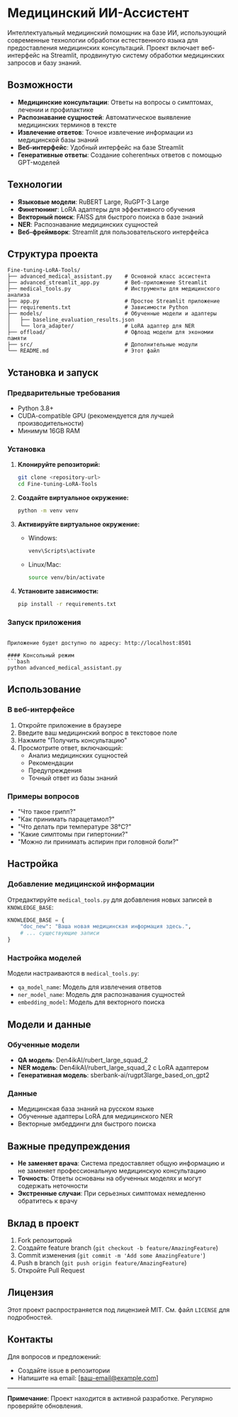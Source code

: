 # Медицинский ИИ-Ассистент

Интеллектуальный медицинский помощник на базе ИИ, использующий современные технологии обработки естественного языка для предоставления медицинских консультаций. Проект включает веб-интерфейс на Streamlit, продвинутую систему обработки медицинских запросов и базу знаний.

## Возможности

- **Медицинские консультации**: Ответы на вопросы о симптомах, лечении и профилактике
- **Распознавание сущностей**: Автоматическое выявление медицинских терминов в тексте
- **Извлечение ответов**: Точное извлечение информации из медицинской базы знаний
- **Веб-интерфейс**: Удобный интерфейс на базе Streamlit
- **Генеративные ответы**: Создание coherentных ответов с помощью GPT-моделей

## Технологии

- **Языковые модели**: RuBERT Large, RuGPT-3 Large
- **Финетюнинг**: LoRA адаптеры для эффективного обучения
- **Векторный поиск**: FAISS для быстрого поиска в базе знаний
- **NER**: Распознавание медицинских сущностей
- **Веб-фреймворк**: Streamlit для пользовательского интерфейса

## Структура проекта

```
Fine-tuning-LoRA-Tools/
├── advanced_medical_assistant.py    # Основной класс ассистента
├── advanced_streamlit_app.py        # Веб-приложение Streamlit
├── medical_tools.py                 # Инструменты для медицинского анализа
├── app.py                           # Простое Streamlit приложение
├── requirements.txt                 # Зависимости Python
├── models/                          # Обученные модели и адаптеры
│   ├── baseline_evaluation_results.json
│   └── lora_adapter/                # LoRA адаптер для NER
├── offload/                         # Офлоад модели для экономии памяти
├── src/                             # Дополнительные модули
└── README.md                        # Этот файл
```

## Установка и запуск

### Предварительные требования

- Python 3.8+
- CUDA-compatible GPU (рекомендуется для лучшей производительности)
- Минимум 16GB RAM

### Установка

1. **Клонируйте репозиторий:**
   ```bash
   git clone <repository-url>
   cd Fine-tuning-LoRA-Tools
   ```

2. **Создайте виртуальное окружение:**
   ```bash
   python -m venv venv
   ```

3. **Активируйте виртуальное окружение:**
   - Windows:
     ```bash
     venv\Scripts\activate
     ```
   - Linux/Mac:
     ```bash
     source venv/bin/activate
     ```

4. **Установите зависимости:**
   ```bash
   pip install -r requirements.txt
   ```

### Запуск приложения


```

Приложение будет доступно по адресу: http://localhost:8501

#### Консольный режим
```bash
python advanced_medical_assistant.py
```

## Использование

### В веб-интерфейсе

1. Откройте приложение в браузере
2. Введите ваш медицинский вопрос в текстовое поле
3. Нажмите "Получить консультацию"
4. Просмотрите ответ, включающий:
   - Анализ медицинских сущностей
   - Рекомендации
   - Предупреждения
   - Точный ответ из базы знаний

### Примеры вопросов

- "Что такое грипп?"
- "Как принимать парацетамол?"
- "Что делать при температуре 38°C?"
- "Какие симптомы при гипертонии?"
- "Можно ли принимать аспирин при головной боли?"

## Настройка

### Добавление медицинской информации

Отредактируйте `medical_tools.py` для добавления новых записей в `KNOWLEDGE_BASE`:

```python
KNOWLEDGE_BASE = {
    "doc_new": "Ваша новая медицинская информация здесь.",
    # ... существующие записи
}
```

### Настройка моделей

Модели настраиваются в `medical_tools.py`:
- `qa_model_name`: Модель для извлечения ответов
- `ner_model_name`: Модель для распознавания сущностей
- `embedding_model`: Модель для векторного поиска

## Модели и данные

### Обученные модели

- **QA модель**: Den4ikAI/rubert_large_squad_2
- **NER модель**: Den4ikAI/rubert_large_squad_2 с LoRA адаптером
- **Генеративная модель**: sberbank-ai/rugpt3large_based_on_gpt2

### Данные

- Медицинская база знаний на русском языке
- Обученные адаптеры LoRA для медицинского NER
- Векторные эмбеддинги для быстрого поиска

## Важные предупреждения

- **Не заменяет врача**: Система предоставляет общую информацию и не заменяет профессиональную медицинскую консультацию
- **Точность**: Ответы основаны на обученных моделях и могут содержать неточности
- **Экстренные случаи**: При серьезных симптомах немедленно обратитесь к врачу

## Вклад в проект

1. Fork репозиторий
2. Создайте feature branch (`git checkout -b feature/AmazingFeature`)
3. Commit изменения (`git commit -m 'Add some AmazingFeature'`)
4. Push в branch (`git push origin feature/AmazingFeature`)
5. Откройте Pull Request

## Лицензия

Этот проект распространяется под лицензией MIT. См. файл `LICENSE` для подробностей.

## Контакты

Для вопросов и предложений:
- Создайте issue в репозитории
- Напишите на email: [ваш-email@example.com]

---

**Примечание**: Проект находится в активной разработке. Регулярно проверяйте обновления.

